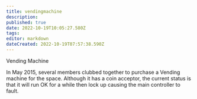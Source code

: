 ```yaml
---
title: vendingmachine
description: 
published: true
date: 2022-10-19T10:05:27.580Z
tags: 
editor: markdown
dateCreated: 2022-10-19T07:57:38.590Z
---
```


Vending Machine

In May 2015, several members clubbed together to purchase a Vending machine for the space. Although it has a coin acceptor, the current status is that it will run OK for a while then lock up causing the main controller to fault.
